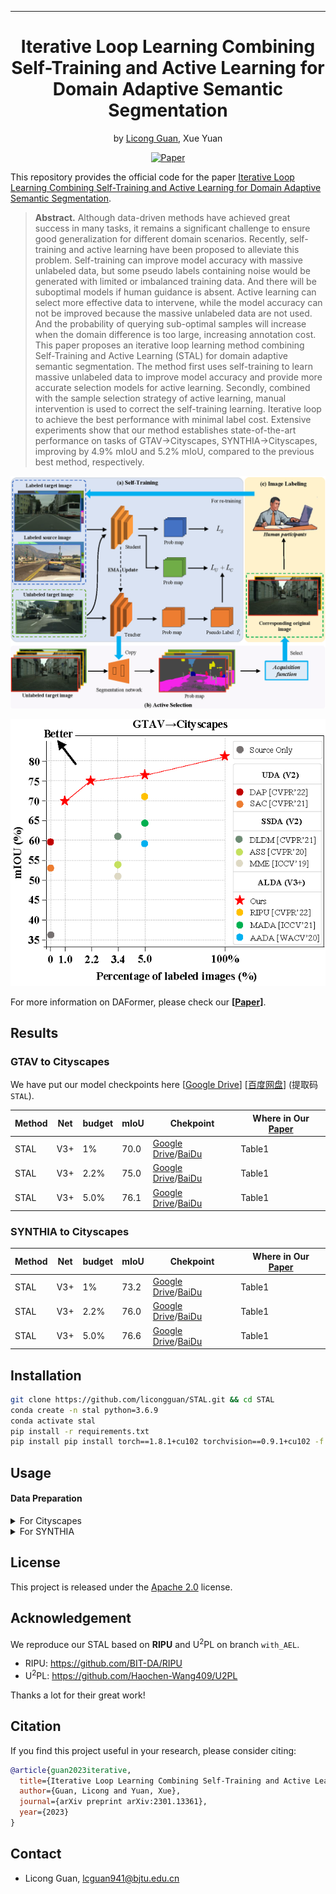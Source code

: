  ---

<div align="center"> 

# Iterative Loop Learning Combining Self-Training and Active Learning for Domain Adaptive Semantic Segmentation
by [Licong Guan](https://licongguan.github.io/), Xue Yuan

[![Paper](http://img.shields.io/badge/paper-arxiv.2301.13361-B31B1B.svg)](https://arxiv.org/abs/2301.13361)

</div>

This repository provides the official code for the paper [Iterative Loop Learning Combining Self-Training and Active Learning for Domain Adaptive Semantic Segmentation](https://arxiv.org/abs/2301.13361).


> **Abstract.** 
> Although data-driven methods have achieved great success in many tasks, it remains a significant challenge to ensure good generalization for different domain scenarios.
>Recently, self-training and active learning have been proposed to alleviate this problem. Self-training can improve model accuracy with massive unlabeled data, but some pseudo labels containing noise would be generated with limited or imbalanced training data. 
>And there will be suboptimal models if human guidance is absent. Active learning can select more effective data to intervene, while the model accuracy can not be improved because the massive unlabeled data are not used. 
>And the probability of querying sub-optimal samples will increase when the domain difference is too large, increasing annotation cost. 
>This paper proposes an iterative loop learning method combining Self-Training and Active Learning (STAL) for domain adaptive semantic segmentation. 
>The method first uses self-training to learn massive unlabeled data to improve model accuracy and provide more accurate selection models for active learning. 
>Secondly, combined with the sample selection strategy of active learning, manual intervention is used to correct the self-training learning. 
>Iterative loop to achieve the best performance with minimal label cost. 
>Extensive experiments show that our method establishes state-of-the-art performance on tasks of GTAV→Cityscapes, SYNTHIA→Cityscapes, improving by 4.9% mIoU and 5.2% mIoU, compared to the previous best method, respectively. 

![](./img/pipeline.png)

![](./img/Performance_comparison.png)

For more information on DAFormer, please check our **[[Paper](https://arxiv.org/pdf/2301.13361.pdf)]**.

## Results
### GTAV to Cityscapes

We have put our model checkpoints here [[Google Drive]()] [[百度网盘]()] (提取码`STAL`).

| Method                      | Net | budget | mIoU | Chekpoint | Where in Our [Paper](https://arxiv.org/abs/2301.13361) |
| --------------------------- | --------- | --------- | --------- | --------- | ----------- |
| STAL                     | V3+     | 1%     | 70.0     | [Google Drive]()/[BaiDu]()     | Table1     |
| STAL                     | V3+     | 2.2%  | 75.0     | [Google Drive]()/[BaiDu]()     | Table1     |
| STAL                     | V3+     | 5.0%  | 76.1     | [Google Drive]()/[BaiDu]()     | Table1     |


### SYNTHIA to Cityscapes

| Method                      | Net | budget | mIoU | Chekpoint | Where in Our [Paper](https://arxiv.org/abs/2301.13361) |
| --------------------------- | --------- | --------- | --------- | --------- | ----------- |
| STAL                     | V3+     | 1%     | 73.2     | [Google Drive]()/[BaiDu]()     | Table1     |
| STAL                     | V3+     | 2.2%  | 76.0     | [Google Drive]()/[BaiDu]()     | Table1     |
| STAL                     | V3+     | 5.0%  | 76.6     | [Google Drive]()/[BaiDu]()     | Table1     |


## Installation

```bash
git clone https://github.com/licongguan/STAL.git && cd STAL
conda create -n stal python=3.6.9
conda activate stal
pip install -r requirements.txt
pip install pip install torch==1.8.1+cu102 torchvision==0.9.1+cu102 -f https://download.pytorch.org/whl/torch_stable.html
```

## Usage

#### Data Preparation

<details>
  <summary>For Cityscapes</summary>

Download "leftImg8bit_trainvaltest.zip" from: https://www.cityscapes-dataset.com/downloads/

Download "gtFine.zip" from: https://drive.google.com/file/d/10tdElaTscdhojER_Lf7XlytiyAkk7Wlg/view?usp=sharing

Next, unzip the files to folder ```data``` and make the dictionary structures as follows:

```angular2html
data/cityscapes
├── gtFine
│   ├── test
│   ├── train
│   └── val
└── leftImg8bit
    ├── test
    ├── train
    └── val
```

</details>


<details>
  <summary>For SYNTHIA</summary>

Refer to [this link](https://synthia-dataset.net/) and download ```SYNTHIA``` dataset.

And unzip the files to folder ```data``` and make the dictionary structures as follows:

```angular2html
data/synthia
├── RAND_CITYSCAPES
    ├── Depth
    ├── GT
    └── RGB

```
</details>




## License

This project is released under the [Apache 2.0](LICENSE) license.

## Acknowledgement

We reproduce our STAL based on **RIPU**  and U<sup>2</sup>PL on branch ```with_AEL```.
- RIPU: https://github.com/BIT-DA/RIPU
- U<sup>2</sup>PL: https://github.com/Haochen-Wang409/U2PL

Thanks a lot for their great work!

## Citation
If you find this project useful in your research, please consider citing:
```bibtex
@article{guan2023iterative,
  title={Iterative Loop Learning Combining Self-Training and Active Learning for Domain Adaptive Semantic Segmentation},
  author={Guan, Licong and Yuan, Xue},
  journal={arXiv preprint arXiv:2301.13361},
  year={2023}
}
```

## Contact
- Licong Guan, lcguan941@bjtu.edu.cn
